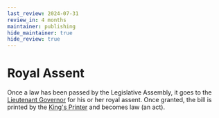 ```yaml
---
last_review: 2024-07-31
review_in: 4 months
maintainer: publishing
hide_maintainer: true
hide_review: true
---
```


# Royal Assent

Once a law has been passed by the Legislative Assembly, it goes to the [Lieutenant Governor](/gov/lieutenant-governor) for his or her royal assent. Once granted, the bill is printed by the [King's Printer](https://github.com/British-Columbia/Kings-Printer/) and becomes law (an act).
